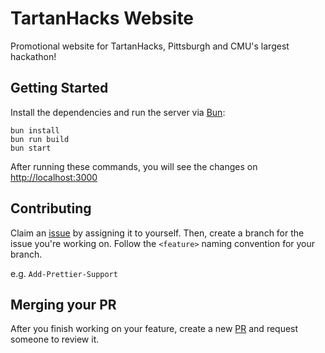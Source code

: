 # TartanHacks Website

Promotional website for TartanHacks, Pittsburgh and CMU's largest hackathon!

## Getting Started

Install the dependencies and run the server via [Bun](https://bun.sh):

```
bun install
bun run build
bun start
```

After running these commands, you will see the changes on [http://localhost:3000](http://localhost:3000/)

## Contributing

Claim an [issue](https://github.com/ScottyLabs/tartanhacks/issues) by assigning it to yourself. Then, create a branch for the issue you're working on. Follow the `<feature>` naming convention for your branch.

e.g. `Add-Prettier-Support`

## Merging your PR

After you finish working on your feature, create a new [PR](https://github.com/ScottyLabs/tartanhacks/pulls) and request someone to review it.
